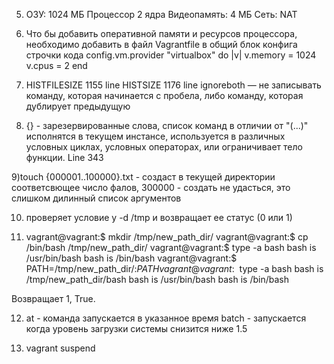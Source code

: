 5) ОЗУ: 1024 МБ Процессор 2 ядра Видеопамять: 4 МБ Сеть: NAT

6) Что бы добавить оперативной памяти и ресурсов процессора, необходимо добавить в файл Vagrantfile в общий блок конфига строчки кода config.vm.provider "virtualbox" do |v| v.memory = 1024 v.cpus = 2 end

7) HISTFILESIZE 1155 line HISTSIZE 1176 line ignoreboth — не записывать команду, которая начинается с пробела, либо команду, которая дублирует предыдущую

8) {} - зарезервированные слова, список команд в отличии от "(...)" исполнятся в текущем инстансе, используется в различных условных циклах, условных операторах, или ограничивает тело функции. Line 343

9)touch {000001..100000}.txt - создаст в текущей директории соответсвющее число фалов, 300000 - создать не удасться, это слишком дилинный список аргументов

10) проверяет условие у -d /tmp и возвращает ее статус (0 или 1)

11) vagrant@vagrant:$ mkdir /tmp/new_path_dir/ vagrant@vagrant:$ cp /bin/bash /tmp/new_path_dir/ vagrant@vagrant:$ type -a bash bash is /usr/bin/bash bash is /bin/bash vagrant@vagrant:$ PATH=/tmp/new_path_dir/:$PATH vagrant@vagrant:~$ type -a bash bash is /tmp/new_path_dir/bash bash is /usr/bin/bash bash is /bin/bash

Возвращает 1, True.

12) at - команда запускается в указанное время batch - запускается когда уровень загрузки системы снизится ниже 1.5

13) vagrant suspend
